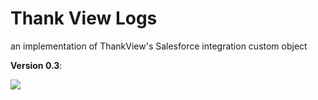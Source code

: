 # Thank View Logs
an implementation of ThankView's Salesforce integration custom object

**Version 0.3**: 

[<img src="https://raw.githubusercontent.com/afawcett/githubsfdeploy/master/deploy.png">](https://githubsfdeploy.herokuapp.com/?owner=dannysummerlin&repo=ThankViewLogs&ref=main)
